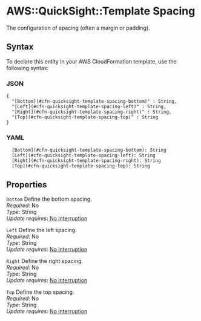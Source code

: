 # AWS::QuickSight::Template Spacing<a name="aws-properties-quicksight-template-spacing"></a>

The configuration of spacing \(often a margin or padding\)\.

## Syntax<a name="aws-properties-quicksight-template-spacing-syntax"></a>

To declare this entity in your AWS CloudFormation template, use the following syntax:

### JSON<a name="aws-properties-quicksight-template-spacing-syntax.json"></a>

```
{
  "[Bottom](#cfn-quicksight-template-spacing-bottom)" : String,
  "[Left](#cfn-quicksight-template-spacing-left)" : String,
  "[Right](#cfn-quicksight-template-spacing-right)" : String,
  "[Top](#cfn-quicksight-template-spacing-top)" : String
}
```

### YAML<a name="aws-properties-quicksight-template-spacing-syntax.yaml"></a>

```
  [Bottom](#cfn-quicksight-template-spacing-bottom): String
  [Left](#cfn-quicksight-template-spacing-left): String
  [Right](#cfn-quicksight-template-spacing-right): String
  [Top](#cfn-quicksight-template-spacing-top): String
```

## Properties<a name="aws-properties-quicksight-template-spacing-properties"></a>

`Bottom` <a name="cfn-quicksight-template-spacing-bottom"></a>
Define the bottom spacing\.  
_Required_: No  
_Type_: String  
_Update requires_: [No interruption](https://docs.aws.amazon.com/AWSCloudFormation/latest/UserGuide/using-cfn-updating-stacks-update-behaviors.html#update-no-interrupt)

`Left` <a name="cfn-quicksight-template-spacing-left"></a>
Define the left spacing\.  
_Required_: No  
_Type_: String  
_Update requires_: [No interruption](https://docs.aws.amazon.com/AWSCloudFormation/latest/UserGuide/using-cfn-updating-stacks-update-behaviors.html#update-no-interrupt)

`Right` <a name="cfn-quicksight-template-spacing-right"></a>
Define the right spacing\.  
_Required_: No  
_Type_: String  
_Update requires_: [No interruption](https://docs.aws.amazon.com/AWSCloudFormation/latest/UserGuide/using-cfn-updating-stacks-update-behaviors.html#update-no-interrupt)

`Top` <a name="cfn-quicksight-template-spacing-top"></a>
Define the top spacing\.  
_Required_: No  
_Type_: String  
_Update requires_: [No interruption](https://docs.aws.amazon.com/AWSCloudFormation/latest/UserGuide/using-cfn-updating-stacks-update-behaviors.html#update-no-interrupt)
